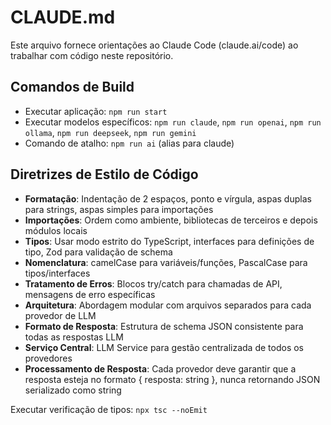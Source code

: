 # CLAUDE.md

Este arquivo fornece orientações ao Claude Code (claude.ai/code) ao trabalhar com código neste repositório.

## Comandos de Build
- Executar aplicação: `npm run start`
- Executar modelos específicos: `npm run claude`, `npm run openai`, `npm run ollama`, `npm run deepseek`, `npm run gemini`
- Comando de atalho: `npm run ai` (alias para claude)

## Diretrizes de Estilo de Código
- **Formatação**: Indentação de 2 espaços, ponto e vírgula, aspas duplas para strings, aspas simples para importações
- **Importações**: Ordem como ambiente, bibliotecas de terceiros e depois módulos locais
- **Tipos**: Usar modo estrito do TypeScript, interfaces para definições de tipo, Zod para validação de schema
- **Nomenclatura**: camelCase para variáveis/funções, PascalCase para tipos/interfaces
- **Tratamento de Erros**: Blocos try/catch para chamadas de API, mensagens de erro específicas
- **Arquitetura**: Abordagem modular com arquivos separados para cada provedor de LLM
- **Formato de Resposta**: Estrutura de schema JSON consistente para todas as respostas LLM
- **Serviço Central**: LLM Service para gestão centralizada de todos os provedores
- **Processamento de Resposta**: Cada provedor deve garantir que a resposta esteja no formato { resposta: string }, nunca retornando JSON serializado como string

Executar verificação de tipos: `npx tsc --noEmit`
